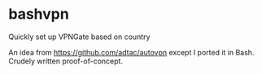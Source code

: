 # bashvpn
Quickly set up VPNGate based on country  
  
An idea from https://github.com/adtac/autovpn except I ported it in Bash. Crudely written proof-of-concept.
